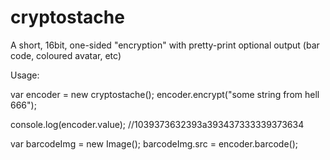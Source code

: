cryptostache
============

A short, 16bit, one-sided "encryption" with pretty-print optional output (bar code, coloured avatar, etc)


Usage:

var encoder = new cryptostache();
encoder.encrypt("some string from hell 666");

console.log(encoder.value);
//1039373632393a393437333339373634

var barcodeImg = new Image();
barcodeImg.src = encoder.barcode();

